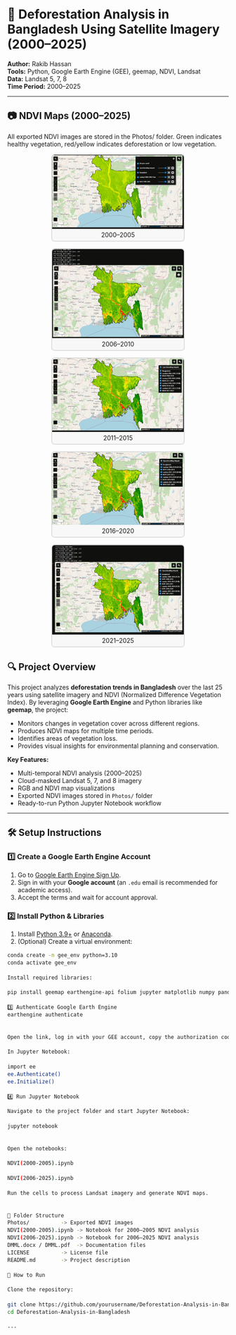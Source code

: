 # 🌳 Deforestation Analysis in Bangladesh Using Satellite Imagery (2000–2025)

**Author:** Rakib Hassan  
**Tools:** Python, Google Earth Engine (GEE), geemap, NDVI, Landsat  
**Data:** Landsat 5, 7, 8  
**Time Period:** 2000–2025  

---

## 📷 NDVI Maps (2000–2025)

All exported NDVI images are stored in the Photos/ folder. Green indicates healthy vegetation, red/yellow indicates deforestation or low vegetation.

<div style="display: flex; flex-wrap: wrap; justify-content: center; gap: 15px;">

  <div style="border: 2px solid #ddd; border-radius: 8px; overflow: hidden; width: 300px; text-align: center;">
    <img src="Photos/1.png" style="width: 100%; display: block;">
    <div style="padding: 5px; background-color: #f8f8f8;">2000–2005</div>
  </div>

  <div style="border: 2px solid #ddd; border-radius: 8px; overflow: hidden; width: 300px; text-align: center;">
    <img src="Photos/2.png" style="width: 100%; display: block;">
    <div style="padding: 5px; background-color: #f8f8f8;">2006–2010</div>
  </div>

  <div style="border: 2px solid #ddd; border-radius: 8px; overflow: hidden; width: 300px; text-align: center;">
    <img src="Photos/3.png" style="width: 100%; display: block;">
    <div style="padding: 5px; background-color: #f8f8f8;">2011–2015</div>
  </div>

  <div style="border: 2px solid #ddd; border-radius: 8px; overflow: hidden; width: 300px; text-align: center;">
    <img src="Photos/4.png" style="width: 100%; display: block;">
    <div style="padding: 5px; background-color: #f8f8f8;">2016–2020</div>
  </div>

  <div style="border: 2px solid #ddd; border-radius: 8px; overflow: hidden; width: 300px; text-align: center;">
    <img src="Photos/5.png" style="width: 100%; display: block;">
    <div style="padding: 5px; background-color: #f8f8f8;">2021–2025</div>
  </div>

</div>


## 🔍 Project Overview

This project analyzes **deforestation trends in Bangladesh** over the last 25 years using satellite imagery and NDVI (Normalized Difference Vegetation Index). By leveraging **Google Earth Engine** and Python libraries like **geemap**, the project:

- Monitors changes in vegetation cover across different regions.  
- Produces NDVI maps for multiple time periods.  
- Identifies areas of vegetation loss.  
- Provides visual insights for environmental planning and conservation.

**Key Features:**  
- Multi-temporal NDVI analysis (2000–2025)  
- Cloud-masked Landsat 5, 7, and 8 imagery  
- RGB and NDVI map visualizations  
- Exported NDVI images stored in `Photos/` folder  
- Ready-to-run Python Jupyter Notebook workflow  

---


## 🛠 Setup Instructions

### 1️⃣ Create a Google Earth Engine Account
1. Go to [Google Earth Engine Sign Up](https://earthengine.google.com/signup/).  
2. Sign in with your **Google account** (an `.edu` email is recommended for academic access).  
3. Accept the terms and wait for account approval.  

### 2️⃣ Install Python & Libraries
1. Install [Python 3.9+](https://www.python.org/) or [Anaconda](https://www.anaconda.com/).  
2. (Optional) Create a virtual environment:

```bash
conda create -n gee_env python=3.10
conda activate gee_env

Install required libraries:

pip install geemap earthengine-api folium jupyter matplotlib numpy pandas

3️⃣ Authenticate Google Earth Engine
earthengine authenticate


Open the link, log in with your GEE account, copy the authorization code, and paste it in the terminal.

In Jupyter Notebook:

import ee
ee.Authenticate()
ee.Initialize()

4️⃣ Run Jupyter Notebook

Navigate to the project folder and start Jupyter Notebook:

jupyter notebook


Open the notebooks:

NDVI(2000-2005).ipynb

NDVI(2006-2025).ipynb

Run the cells to process Landsat imagery and generate NDVI maps.


📂 Folder Structure
Photos/          -> Exported NDVI images
NDVI(2000-2005).ipynb -> Notebook for 2000–2005 NDVI analysis
NDVI(2006-2025).ipynb -> Notebook for 2006–2025 NDVI analysis
DMML.docx / DMML.pdf  -> Documentation files
LICENSE          -> License file
README.md        -> Project description

🚀 How to Run

Clone the repository:

git clone https://github.com/yourusername/Deforestation-Analysis-in-Bangladesh.git
cd Deforestation-Analysis-in-Bangladesh

---